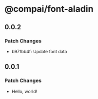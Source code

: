 # @compai/font-aladin

## 0.0.2

### Patch Changes

- b971bb4f: Update font data

## 0.0.1

### Patch Changes

- Hello, world!
